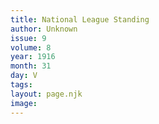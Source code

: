 ```yaml
---
title: National League Standing
author: Unknown
issue: 9
volume: 8
year: 1916
month: 31
day: V
tags:
layout: page.njk
image:
---
```





